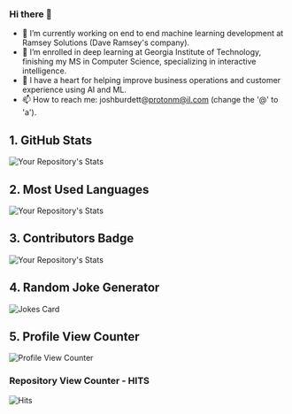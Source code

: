 ### Hi there 👋



- 🔭 I’m currently working on end to end machine learning development at Ramsey Solutions (Dave Ramsey's company).
- 🌱 I’m enrolled in deep learning at Georgia Institute of Technology, finishing my MS in Computer Science, specializing in interactive intelligence.
- 💬 I have a heart for helping improve business operations and customer experience using AI and ML.
- 📫 How to reach me: joshburdett@protonm@il.com (change the '@' to 'a').

## 1. GitHub Stats
![Your Repository's Stats](https://github-readme-stats.vercel.app/api?username=jobu9395&show_icons=true)
## 2. Most Used Languages
![Your Repository's Stats](https://github-readme-stats.vercel.app/api/top-langs/?username=jobu9395&theme=blue-green)
## 3. Contributors Badge
![Your Repository's Stats](https://contrib.rocks/image?repo=jobu9395/Python)
## 4. Random Joke Generator
![Jokes Card](https://readme-jokes.vercel.app/api)
## 5. Profile View Counter
![Profile View Counter](https://komarev.com/ghpvc/?username=jobu9395)
### Repository View Counter - HITS
![Hits](https://hitcounter.pythonanywhere.com/count/tag.svg?url=https://github.com/jobu9395/Python)
